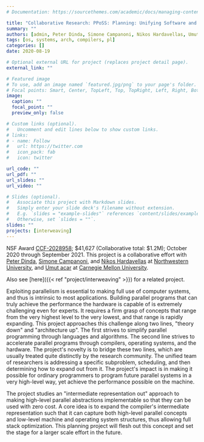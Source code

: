 ```yaml
---
# Documentation: https://sourcethemes.com/academic/docs/managing-content/

title: "Collaborative Research: PPoSS: Planning: Unifying Software and Hardware to Achieve Performant and Scalable Zero-cost Parallelism in the Heterogeneous Future"
summary: ""
authors: [admin, Peter Dinda, Simone Campanoni, Nikos Hardavellas, Umut Acar]
tags: [os, systems, arch, compilers, pl]
categories: []
date: 2020-08-19

# Optional external URL for project (replaces project detail page).
external_link: ""

# Featured image
# To use, add an image named `featured.jpg/png` to your page's folder.
# Focal points: Smart, Center, TopLeft, Top, TopRight, Left, Right, BottomLeft, Bottom, BottomRight.
image:
  caption: ""
  focal_point: ""
  preview_only: false

# Custom links (optional).
#   Uncomment and edit lines below to show custom links.
# links:
# - name: Follow
#   url: https://twitter.com
#   icon_pack: fab
#   icon: twitter

url_code: ""
url_pdf: ""
url_slides: ""
url_video: ""

# Slides (optional).
#   Associate this project with Markdown slides.
#   Simply enter your slide deck's filename without extension.
#   E.g. `slides = "example-slides"` references `content/slides/example-slides.md`.
#   Otherwise, set `slides = ""`.
slides: ""
projects: [interweaving]
---
```


NSF Award [CCF-2028958](https://www.nsf.gov/awardsearch/showAward?AWD_ID=2028958&HistoricalAwards=false);
$41,627 (Collaborative total: $1.2M); October 2020 through September 2021. This project is a collaborative effort with
[Peter Dinda](http://pdinda.org), [Simone Campanoni](https://users.cs.northwestern.edu/~simonec/), and [Nikos Hardavellas](https://users.cs.northwestern.edu/~hardav/)
at [Northwestern University](https://northwestern.edu), and [Umut acar](http://www.umut-acar.org/) at [Carnegie Mellon University](https://www.cmu.edu/).

Also see [here]({{< ref "project/interweaving" >}}) for a related project.

Exploiting parallelism is essential to making full use of computer systems, and
thus is intrinsic to most applications. Building parallel programs that can
truly achieve the performance the hardware is capable of is extremely
challenging even for experts. It requires a firm grasp of concepts that range
from the very highest level to the very lowest, and that range is rapidly
expanding. This project approaches this challenge along two lines, "theory
down" and "architecture up". The first strives to simplify parallel programming
through languages and algorithms. The second line strives to accelerate
parallel programs through compilers, operating systems, and the hardware. The
project's novelty is to bridge these two lines, which are usually treated quite
distinctly by the research community. The unified team of researchers is
addressing a specific subproblem, scheduling, and then determining how to
expand out from it. The project's impact is in making it possible for ordinary
programmers to program future parallel systems in a very high-level way, yet
achieve the performance possible on the machine.

The project studies an "intermediate representation out" approach to making
high-level parallel abstractions implementable so that they can be used with
zero cost. A core idea is to expand the compiler's intermediate representation
such that it can capture both high-level parallel concepts and low-level
machine and operating system structures, thus allowing full stack optimization.
This planning project will flesh out this concept and set the stage for
a larger scale effort in the future.


